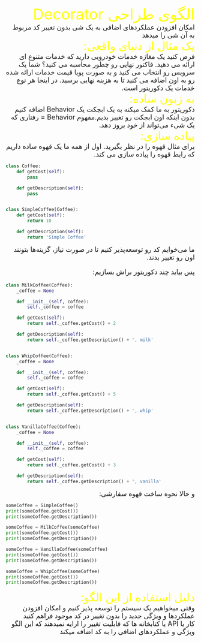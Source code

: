 <div dir="rtl" style="font-size:40px; color:yellow">
الگوی طراحی Decorator
</div>


<div dir="rtl" style="font-size:18px">
امکان افزودن عملکردهای اضافی به یک شی بدون تغییر کد مربوط به آن شی را میدهد
</div>

<div dir="rtl" style="font-size:30px; color:yellow">
یک مثال از دنیای واقعی:
</div>

<div dir="rtl" style="font-size:18px">
    فرض کنید یک مغازه خدمات خودرویی دارید که خدمات متنوع ای ارائه می دهید. فاکتور نهایی رو چطور محاسبه می کنید؟ شما یک سرویس رو انتخاب می کنید و به صورت پویا قیمت خدمات ارائه شده رو به اون اضافه می کنید تا به هزینه نهایی برسید. در اینجا هر نوع خدمات یک دکوریتور است.
</div>


<div dir="rtl" style="font-size:30px; color:yellow">
به زبون ساده:
</div>

<div dir="rtl" style="font-size:18px">
    دکوریتور به ما کمک میکنه به یک ابجکت یک Behavior اضافه کنیم بدون اینکه اون ابجکت رو تغییر بدیم.مفهوم Behavior = رفتاری که یک شیء می‌تواند از خود بروز دهد.
</div>

<div dir="rtl" style="font-size:30px; color:yellow">
پیاده سازی: 
</div>

<div dir="rtl" style="font-size:18px">
برای مثال قهوه را در نظر بگیرید. اول از همه ما یک قهوه ساده داریم که رابط قهوه را پیاده سازی می کند.
</div>

```python
class Coffee:
    def getCost(self):
        pass

    def getDescription(self):
        pass


class SimpleCoffee(Coffee):
    def getCost(self):
        return 10

    def getDescription(self):
        return 'Simple Coffee'
```

<div dir="rtl" style="font-size:18px">
ما می‌خوایم کد رو توسعه‌پذیر کنیم تا در صورت نیاز، گزینه‌ها بتونند اون رو تغییر بدند.

پس بیاید چند دکوریتور براش بسازیم:
</div>

```python
class MilkCoffee(Coffee):
    _coffee = None

    def __init__(self, coffee):
        self._coffee = coffee

    def getCost(self):
        return self._coffee.getCost() + 2

    def getDescription(self):
        return self._coffee.getDescription() + ', milk'


class WhipCoffee(Coffee):
    _coffee = None

    def __init__(self, coffee):
        self._coffee = coffee

    def getCost(self):
        return self._coffee.getCost() + 5

    def getDescription(self):
        return self._coffee.getDescription() + ', whip'


class VanillaCoffee(Coffee):
    _coffee = None

    def __init__(self, coffee):
        self._coffee = coffee

    def getCost(self):
        return self._coffee.getCost() + 3

    def getDescription(self):
        return self._coffee.getDescription() + ', vanilla'
```

<div dir="rtl" style="font-size:18px">
و حالا نحوه ساخت قهوه سفارشی:
</div>

```python
someCoffee = SimpleCoffee()
print(someCoffee.getCost())
print(someCoffee.getDescription())

someCoffee = MilkCoffee(someCoffee)
print(someCoffee.getCost())
print(someCoffee.getDescription())

someCoffee = VanillaCoffee(someCoffee)
print(someCoffee.getCost())
print(someCoffee.getDescription())

someCoffee = WhipCoffee(someCoffee)
print(someCoffee.getCost())
print(someCoffee.getDescription())
```

<div dir="rtl" style="font-size:30px; color:yellow">
دلیل استفاده از این الگو:
</div>

<div dir="rtl" style="font-size:18px">
وقتی میخواهیم یک سیستم را توسعه پذیر کنیم و امکان افزودن عملکردها و ویژگی جدید را بدون تغییر در کد موجود فراهم کنید
</div>

<div dir="rtl" style="font-size:18px">
کار با API یا کتابخانه ها که قابلیت تغییر را ارایه نمیدهند که این الگو ویژگی و عملکردهای اضافی را به کد اضافه میکند
</div>
